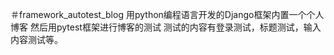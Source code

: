 ＃framework_autotest_blog
用python编程语言开发的Django框架内置一个个人博客
然后用pytest框架进行博客的测试
测试的内容有登录测试，标题测试，输入内容测试等。
